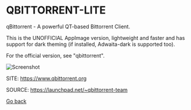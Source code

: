 # QBITTORRENT-LITE

 qBittorrent - A powerful QT-based Bittorrent Client.
 
 This is the UNOFFICIAL AppImage version, lightweight 
 and faster and has support for dark theming (if 
 installed, Adwaita-dark is supported too).
 
 For the official version, see "qbittorrent". 
 
 ![Screenshot](https://upload.wikimedia.org/wikipedia/commons/c/ca/QBittorrent_4.3.9_screenshot.png)
 
 SITE: https://www.qbittorrent.org

 SOURCE: https://launchpad.net/~qbittorrent-team

 [Go back](https://portable-linux-apps.github.io/apps.html)
